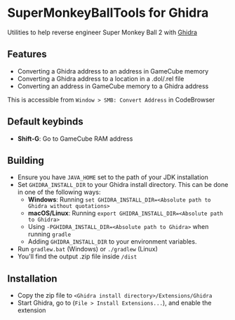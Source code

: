 # SuperMonkeyBallTools for Ghidra
Utilities to help reverse engineer Super Monkey Ball 2 with [Ghidra](https://github.com/NationalSecurityAgency/ghidra)

## Features
- Converting a Ghidra address to an address in GameCube memory
- Converting a Ghidra address to a location in a .dol/.rel file
- Converting an address in GameCube memory to a Ghidra address

This is accessible from `Window > SMB: Convert Address` in CodeBrowser

## Default keybinds
- **Shift-G**: Go to GameCube RAM address

## Building
- Ensure you have `JAVA_HOME` set to the path of your JDK installation
- Set `GHIDRA_INSTALL_DIR` to your Ghidra install directory. This can be done in one of the following ways:
    - **Windows**: Running `set GHIDRA_INSTALL_DIR=<Absolute path to Ghidra without quotations>`
    - **macOS/Linux**: Running `export GHIDRA_INSTALL_DIR=<Absolute path to Ghidra>`
    - Using `-PGHIDRA_INSTALL_DIR=<Absolute path to Ghidra>` when running `gradle`
    - Adding `GHIDRA_INSTALL_DIR` to your environment variables.
- Run `gradlew.bat` (Windows) or `./gradlew` (Linux)
- You'll find the output .zip file inside `/dist`

## Installation
- Copy the zip file to `<Ghidra install directory>/Extensions/Ghidra`
- Start Ghidra, go to (`File > Install Extensions...`), and enable the extension

